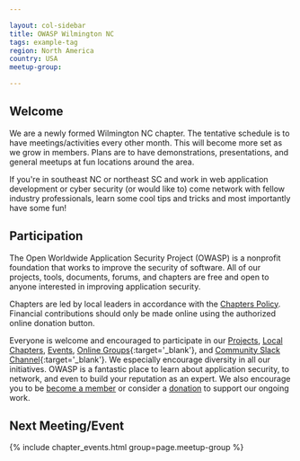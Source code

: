```yaml
---

layout: col-sidebar
title: OWASP Wilmington NC
tags: example-tag
region: North America
country: USA
meetup-group:

---
```


## Welcome
We are a newly formed Wilmington NC chapter. The tentative schedule is to have meetings/activities every other month. This will become more set as we grow in members. Plans are to have demonstrations, presentations, and general meetups at fun locations around the area.

If you're in southeast NC or northeast SC and work in web application development or cyber security (or would like to) come network with fellow industry professionals, learn some cool tips and tricks and most importantly have some fun!

## Participation
The Open Worldwide Application Security Project (OWASP) is a nonprofit foundation that works to improve the security of software. All of our projects, tools, documents, forums, and chapters are free and open to anyone interested in improving application security. 

Chapters are led by local leaders in accordance with the [Chapters Policy](/www-policy/operational/chapters). Financial contributions should only be made online using the authorized online donation button. 

Everyone is welcome and encouraged to participate in our [Projects](/projects/), [Local Chapters](/chapters/), [Events](/events/), [Online Groups](https://groups.google.com/a/owasp.com/){:target='_blank'}, and [Community Slack Channel](https://owasp.slack.com/){:target='_blank'}. We especially encourage diversity in all our initiatives. OWASP is a fantastic place to learn about application security, to network, and even to build your reputation as an expert. We also encourage you to be [become a member](/membership/) or consider a [donation](/donate/) to support our ongoing work.

Next Meeting/Event <!-- You should keep this section as it will populate your meetup events -->
---------------------
{% include chapter_events.html group=page.meetup-group %}
